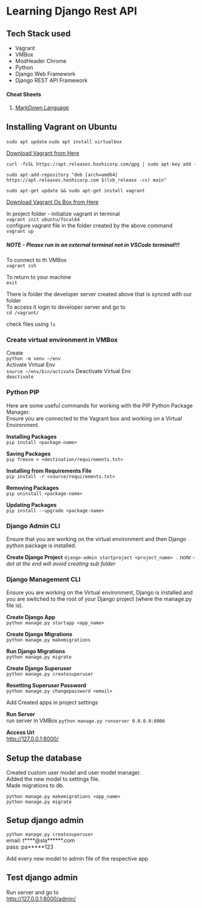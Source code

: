 # Learning Django Rest API
## Tech Stack used
- Vagrant
- VMBox
- ModHeader Chrome
- Python
- Django Web Framework
- Django REST API Framework

#### Cheat Sheets
1. [MarkDown Language](https://github.com/adam-p/markdown-here/wiki/Markdown-Cheatsheet)

## Installing Vagrant on Ubuntu
`sudo apt update`
`sudo apt install virtualbox`

[Download Vagrant from Here](https://www.vagrantup.com/downloads "Vagrant Download Page")

`curl -fsSL https://apt.releases.hashicorp.com/gpg | sudo apt-key add -`

`sudo apt-add-repository "deb [arch=amd64] https://apt.releases.hashicorp.com $(lsb_release -cs) main"`

`sudo apt-get update && sudo apt-get install vagrant`

[Download Vagrant Os Box from Here](https://app.vagrantup.com/ubuntu/boxes/focal64 "Vagrant Ubuntu Box Page")

In project folder - initialize vagrant in terminal  
`vagrant init ubuntu/focal64`  
configure vagrant file in the folder created by the above command  
`vagrant up`  

##### *NOTE - Please run in an external terminal not in VSCode terminal!!!*   

To connect to th VMBox  
`vagrant ssh`

To return to your machine  
`exit`  

There is folder the developer server created above that is synced with our folder   
To access it login to developer server and go to   
`cd /vagrant/`

check files using `ls`

### Create virtual environment in VMBox   
Create  
`python -m venv ~/env`  
Activate Virtual Env   
`source ~/env/bin/activate`
Deactivate Virtual Env   
`deactivate`   

### Python PIP
Here are some useful commands for working with the PIP Python Package Manager.   
Ensure you are connected to the Vagrant box and working on a Virtual Environment.    
   
**Installing Packages**   
`pip install <package-name>`   

**Saving Packages**   
`pip freeze > <destination/requirements.txt>`   

**Installing from Requirements File**   
`pip install -r <source/requirements.txt>`   

**Removing Packages**   
`pip uninstall <package-name>`   

**Updating Packages**   
`pip install --upgrade <package-name>`   

### Django Admin CLI
Ensure that you are working on the virtual environment and then Django python package is installed.   

**Create Django Project**
`django-admin startproject <project_name> .`
*note - dot at the end will avoid creating sub folder*

### Django Management CLI
Ensure you are working on the Virtual environment, Django is installed and you are switched to the root of your Django project (where the manage.py​ file is).   

**Create Django App**   
`python manage.py startapp <app_name>`   

**Create Django Migrations**   
`python manage.py makemigrations`   

**Run Django Migrations**   
`python manage.py migrate`   

**Create Django Superuser**   
`python manage.py createsuperuser`   

**Resetting Superuser Password**   
`python manage.py changepassword <email>`    

Add Created apps in project settings

**Run Server**   
run server in VMBox
`python manage.py runserver 0.0.0.0:8000`   

**Access Url**   
http://127.0.0.1:8000/   

## Setup the database
Created custom user model and user model manager.   
Added the new model to settings file.   
Made migrations to db.

`python manage.py makemigrations <app_name>`   
`python manage.py migrate`   

## Setup django admin   
`python manage.py createsuperuser`   
email: t****@sla******.com   
pass: pa*****123   

Add every new model to admin file of the respective app   

## Test django admin   
Run server and go to   
http://127.0.0.1:8000/admin/   

